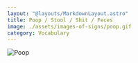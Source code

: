 ```yaml
---
layout: "@layouts/MarkdownLayout.astro"
title: Poop / Stool / Shit / Feces
image: ./assets/images-of-signs/poop.gif
category: Vocabulary
---
```


![Poop](@signs/poop.gif)
